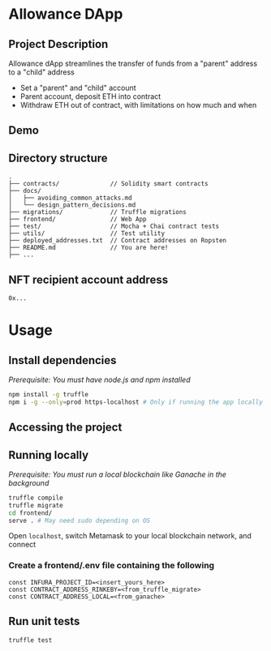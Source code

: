# Allowance DApp

## Project Description
Allowance dApp streamlines the transfer of funds from a "parent" address to a "child" address
- Set a "parent" and "child" account
- Parent account, deposit ETH into contract
- Withdraw ETH out of contract, with limitations on how much and when

## Demo
<!-- link to frontend -->
<!-- link to Loom video walkthrough -->

## Directory structure

```
.
├── contracts/              // Solidity smart contracts
├── docs/
│   ├── avoiding_common_attacks.md
│   └── design_pattern_decisions.md
├── migrations/             // Truffle migrations
├── frontend/               // Web App
├── test/                   // Mocha + Chai contract tests
├── utils/                  // Test utility
├── deployed_addresses.txt  // Contract addresses on Ropsten
├── README.md               // You are here!
├── ...
```

## NFT recipient account address

`0x...`

# Usage

## Install dependencies

*Prerequisite: You must have node.js and npm installed*

```sh
npm install -g truffle
npm i -g --only=prod https-localhost # Only if running the app locally
```

## Accessing the project
<!-- link to frontend -->

## Running locally

*Prerequisite: You must run a local blockchain like Ganache in the background*

```sh
truffle compile
truffle migrate
cd frontend/
serve . # May need sudo depending on OS
```

Open `localhost`, switch Metamask to your local blockchain network, and connect

### Create a frontend/.env file containing the following

```
const INFURA_PROJECT_ID=<insert_yours_here>
const CONTRACT_ADDRESS_RINKEBY=<from_truffle_migrate>
const CONTRACT_ADDRESS_LOCAL=<from_ganache>
```

## Run unit tests

```sh
truffle test
```

